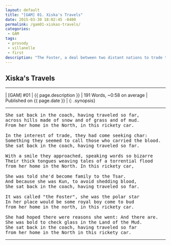 ```yaml
---
layout: default
title: "[GAM] 01. Xiska's Travels"
date: 2015-03-30 18:02:45 -0400
permalink: /gam01-xiskas-travels/
categories:
 - GAM
tags:
 - prosody
 - villanelle
 - first
description: "The Foster, a deal between two distant nations to trade their respective heirs for a time, is enacted."
---
```


## Xiska's Travels

***

| [GAM] #01 | {{ page.description }} | 191 Words, ~0:58 on average | Published on {{ page.date }} |
{: .synopsis}

***


<pre>
She sat back in the coach, having traveled so far,
across hills made of snow and of grass and of mud.
From her home in the North, in this rickety car.

In the interest of trade, they had come seeking char:
Something they seemed to call those who carried the blood.
She sat back in the coach, having traveled so far.

With a smile they approached, speaking words so bizarre
Their thick tongues weaving tales of a torrential flood
from her home in the North. In this rickety car,

She was told she'd become family to the Tsar.
And because she was Kun, to avoid shedding blood,
She sat back in the coach, having traveled so far.

It was called "the Foster", she was the polar star
In her place would be some royal boy come to bud
from her home in the north, in this rickety car.

She had hoped there were reasons she went: And there are.
She was bold to check glass in the Land of the Mud.
She sat back in the coach, having traveled so far
from her home in the North in this rickety car.
</pre>

***
